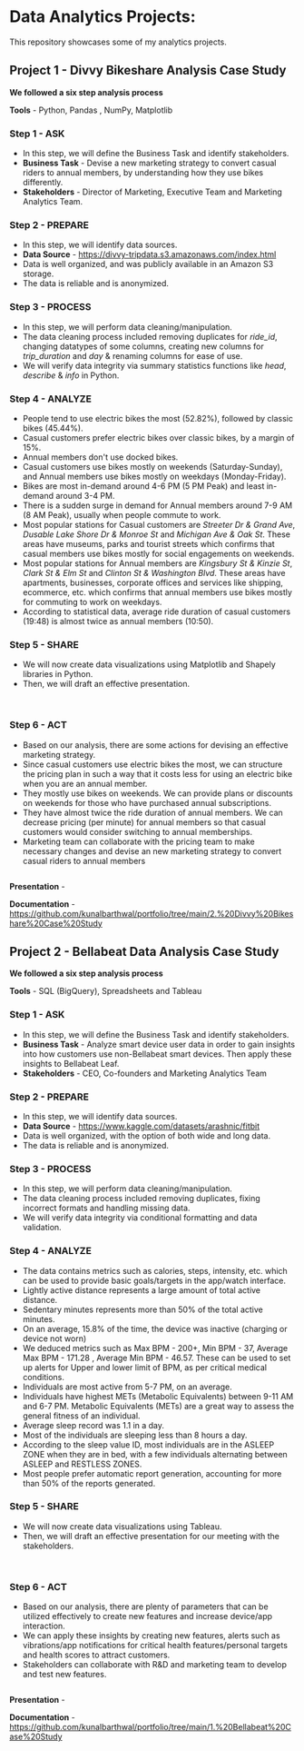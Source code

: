# Data Analytics Projects:

This repository showcases some of my analytics projects.



## Project 1 - Divvy Bikeshare Analysis Case Study

**We followed a six step analysis process**

**Tools** - Python, Pandas , NumPy, Matplotlib


### Step 1 - ASK 
* In this step, we will define the Business Task and identify stakeholders.
* **Business Task** - Devise a new marketing strategy to convert casual riders to annual members, by understanding how they use bikes differently.
* **Stakeholders** - Director of Marketing, Executive Team and Marketing Analytics Team.

### Step 2 - PREPARE
* In this step, we will identify data sources.
* **Data Source** - <https://divvy-tripdata.s3.amazonaws.com/index.html>
* Data is well organized, and was publicly available in an Amazon S3 storage.
* The data is reliable and is anonymized.

### Step 3 - PROCESS
* In this step, we will perform data cleaning/manipulation.
* The data cleaning process included removing duplicates for *ride_id*, changing datatypes of some columns, creating new columns for *trip_duration* and *day* & renaming columns for ease of use.
* We will verify data integrity via summary statistics functions like *head*, *describe* & *info* in Python.

### Step 4 - ANALYZE
* People tend to use electric bikes the most (52.82%), followed by classic bikes (45.44%).
* Casual customers prefer electric bikes over classic bikes, by a margin of 15%.
* Annual members don't use docked bikes.
* Casual customers use bikes mostly on weekends (Saturday-Sunday), and Annual members use bikes mostly on weekdays (Monday-Friday).
* Bikes are most in-demand around 4-6 PM (5 PM Peak) and least in-demand around 3-4 PM.
* There is a sudden surge in demand for Annual members around 7-9 AM (8 AM Peak), usually when people commute to work.
* Most popular stations for Casual customers are *Streeter Dr & Grand Ave*, *Dusable Lake Shore Dr & Monroe St* and *Michigan Ave & Oak St*. These areas have museums, parks and tourist streets which confirms that casual members use bikes mostly for social engagements on weekends.
* Most popular stations for Annual members are *Kingsbury St & Kinzie St*, *Clark St & Elm St* and *Clinton St & Washington Blvd*. These areas have apartments, businesses, corporate offices and services like shipping, ecommerce, etc. which confirms that annual members use bikes mostly for commuting to work on weekdays.
* According to statistical data, average ride duration of casual customers (19:48) is almost twice as annual members (10:50).

### Step 5 - SHARE
* We will now create data visualizations using Matplotlib and Shapely libraries in Python.
* Then, we will draft an effective presentation.

<img src="2. Divvy Bikeshare Case Study/Data Visualization/Bikes used per Day - Casual Customers.png" class="img-responsive" alt="">

<img src="2. Divvy Bikeshare Case Study/Data Visualization/Top 10 Start Stations - Casual Customers.png" class="img-responsive" alt="">


### Step 6 - ACT
* Based on our analysis, there are some actions for devising an effective marketing strategy.
* Since casual customers use electric bikes the most, we can structure the pricing plan in such a way that it costs less for using an electric bike when you are an annual member.
* They mostly use bikes on weekends. We can provide plans or discounts on weekends for those who have purchased annual subscriptions.
* They have almost twice the ride duration of annual members. We can decrease pricing (per minute) for annual members so that casual customers would consider switching to annual memberships.
* Marketing team can collaborate with the pricing team to make necessary changes and devise an new marketing strategy to convert casual riders to annual members

<img src="2. Divvy Bikeshare Case Study/Data Visualization/Conclusion.png" class="img-responsive" alt="">


**Presentation** - 

**Documentation** - <https://github.com/kunalbarthwal/portfolio/tree/main/2.%20Divvy%20Bikeshare%20Case%20Study>



## Project 2 - Bellabeat Data Analysis Case Study

**We followed a six step analysis process**

**Tools** - SQL (BigQuery), Spreadsheets and Tableau


### Step 1 - ASK 
* In this step, we will define the Business Task and identify stakeholders.
* **Business Task** - Analyze smart device user data in order to gain insights into how customers use non-Bellabeat smart devices. Then apply these insights to Bellabeat Leaf.
* **Stakeholders** - CEO, Co-founders and Marketing Analytics Team

### Step 2 - PREPARE
* In this step, we will identify data sources.
* **Data Source** - <https://www.kaggle.com/datasets/arashnic/fitbit>
* Data is well organized, with the option of both wide and long data.
* The data is reliable and is anonymized.

### Step 3 - PROCESS
* In this step, we will perform data cleaning/manipulation.
* The data cleaning process included removing duplicates, fixing incorrect formats and handling missing data.
* We will verify data integrity via conditional formatting and data validation.

### Step 4 - ANALYZE
* The data contains metrics such as calories, steps, intensity, etc. which can be used to provide basic goals/targets in the app/watch interface.
* Lightly active distance represents a large amount of total active distance.
* Sedentary minutes represents more than 50%  of the total active minutes.
* On an average, 15.8% of the time, the device was inactive (charging or device not worn)
* We deduced metrics such as Max BPM - 200+, Min BPM - 37, Average Max BPM - 171.28 , Average Min BPM - 46.57. These can be used to set up alerts for Upper and lower limit of BPM, as per critical medical conditions.
* Individuals are most active from 5-7 PM, on an average.
* Individuals have highest METs (Metabolic Equivalents) between 9-11 AM and 6-7 PM. Metabolic Equivalents (METs) are a great way to assess the general fitness of an individual.
* Average sleep record was 1.1 in a day.
* Most of the individuals are sleeping less than 8 hours a day. 
* According to the sleep value ID, most individuals are in the ASLEEP ZONE when they are in bed, with a few individuals alternating between ASLEEP and RESTLESS ZONES.
* Most people prefer automatic report generation, accounting for more than 50% of the reports generated.

### Step 5 - SHARE
* We will now create data visualizations using Tableau.
* Then, we will draft an effective presentation for our meeting with the stakeholders.

<img src="1. Bellabeat Case Study/Tableau Visualizations/Daily Active Distance.png" class="img-responsive" alt="">

<img src="1. Bellabeat Case Study/Tableau Visualizations/Sleep Value.png" class="img-responsive" alt="">


### Step 6 - ACT
* Based on our analysis, there are plenty of parameters that can be utilized effectively to create new features and increase device/app interaction.
* We can apply these insights by creating new features, alerts such as vibrations/app notifications for critical health features/personal targets and health scores to attract customers.
* Stakeholders can collaborate with R&D and marketing team to develop and test new features.

<img src="1. Bellabeat Case Study/Tableau Visualizations/Conclusion.png" class="img-responsive" alt="">


**Presentation** - 

**Documentation** - <https://github.com/kunalbarthwal/portfolio/tree/main/1.%20Bellabeat%20Case%20Study>
